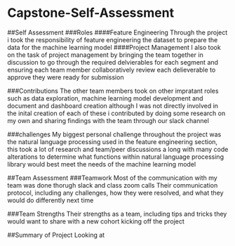 # Capstone-Self-Assessment

##Self Assessment
###Roles
####Feature Engineering
Through the project i took the responsibility of feature engineering the dataset to prepare the data for the machine learning model 
####Project Management
I also took on the task of project management by bringing the team together in discussion to go through the required delvierables for each segment
and ensuring each team member collaboratively review each delieverable to approve they were ready for submission

###Contributions
The other team members took on other impratant roles such as data exploration, machine learning model development and document and dashboard creation
although I was not directly involved in the inital creation of each of these i contributed by doing some research on my own and sharing findings with the 
team through our slack channel

###challenges
My biggest personal challenge throughout the project was the natural language processing used in the feature engineering section, this took a lot of research and
team/peer discussions a long with many code alterations to determine what functions within natural language processing library would best meet the needs of the
machine learning model

##Team Assessment
###Teamwork
Most of the communication with my team was done thorugh slack and class zoom calls
Their communication protocol, including any 
challenges, how they were resolved, and what they 
would do differently next time

###Team Strengths
 Their strengths as a team, including tips and tricks 
they would want to share with a new cohort kicking off 
the project

##Summary of Project
Looking at 
 
